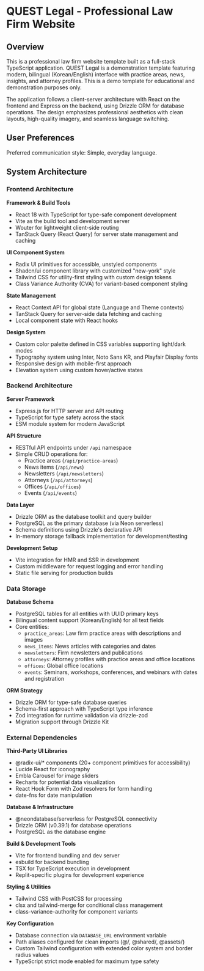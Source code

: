 # QUEST Legal - Professional Law Firm Website

## Overview

This is a professional law firm website template built as a full-stack TypeScript application. QUEST Legal is a demonstration template featuring modern, bilingual (Korean/English) interface with practice areas, news, insights, and attorney profiles. This is a demo template for educational and demonstration purposes only.

The application follows a client-server architecture with React on the frontend and Express on the backend, using Drizzle ORM for database operations. The design emphasizes professional aesthetics with clean layouts, high-quality imagery, and seamless language switching.

## User Preferences

Preferred communication style: Simple, everyday language.

## System Architecture

### Frontend Architecture

**Framework & Build Tools**
- React 18 with TypeScript for type-safe component development
- Vite as the build tool and development server
- Wouter for lightweight client-side routing
- TanStack Query (React Query) for server state management and caching

**UI Component System**
- Radix UI primitives for accessible, unstyled components
- Shadcn/ui component library with customized "new-york" style
- Tailwind CSS for utility-first styling with custom design tokens
- Class Variance Authority (CVA) for variant-based component styling

**State Management**
- React Context API for global state (Language and Theme contexts)
- TanStack Query for server-side data fetching and caching
- Local component state with React hooks

**Design System**
- Custom color palette defined in CSS variables supporting light/dark modes
- Typography system using Inter, Noto Sans KR, and Playfair Display fonts
- Responsive design with mobile-first approach
- Elevation system using custom hover/active states

### Backend Architecture

**Server Framework**
- Express.js for HTTP server and API routing
- TypeScript for type safety across the stack
- ESM module system for modern JavaScript

**API Structure**
- RESTful API endpoints under `/api` namespace
- Simple CRUD operations for:
  - Practice areas (`/api/practice-areas`)
  - News items (`/api/news`)
  - Newsletters (`/api/newsletters`)
  - Attorneys (`/api/attorneys`)
  - Offices (`/api/offices`)
  - Events (`/api/events`)

**Data Layer**
- Drizzle ORM as the database toolkit and query builder
- PostgreSQL as the primary database (via Neon serverless)
- Schema definitions using Drizzle's declarative API
- In-memory storage fallback implementation for development/testing

**Development Setup**
- Vite integration for HMR and SSR in development
- Custom middleware for request logging and error handling
- Static file serving for production builds

### Data Storage

**Database Schema**
- PostgreSQL tables for all entities with UUID primary keys
- Bilingual content support (Korean/English) for all text fields
- Core entities:
  - `practice_areas`: Law firm practice areas with descriptions and images
  - `news_items`: News articles with categories and dates
  - `newsletters`: Firm newsletters and publications
  - `attorneys`: Attorney profiles with practice areas and office locations
  - `offices`: Global office locations
  - `events`: Seminars, workshops, conferences, and webinars with dates and registration

**ORM Strategy**
- Drizzle ORM for type-safe database queries
- Schema-first approach with TypeScript type inference
- Zod integration for runtime validation via drizzle-zod
- Migration support through Drizzle Kit

### External Dependencies

**Third-Party UI Libraries**
- @radix-ui/* components (20+ component primitives for accessibility)
- Lucide React for iconography
- Embla Carousel for image sliders
- Recharts for potential data visualization
- React Hook Form with Zod resolvers for form handling
- date-fns for date manipulation

**Database & Infrastructure**
- @neondatabase/serverless for PostgreSQL connectivity
- Drizzle ORM (v0.39.1) for database operations
- PostgreSQL as the database engine

**Build & Development Tools**
- Vite for frontend bundling and dev server
- esbuild for backend bundling
- TSX for TypeScript execution in development
- Replit-specific plugins for development experience

**Styling & Utilities**
- Tailwind CSS with PostCSS for processing
- clsx and tailwind-merge for conditional class management
- class-variance-authority for component variants

**Key Configuration**
- Database connection via `DATABASE_URL` environment variable
- Path aliases configured for clean imports (@/, @shared/, @assets/)
- Custom Tailwind configuration with extended color system and border radius values
- TypeScript strict mode enabled for maximum type safety